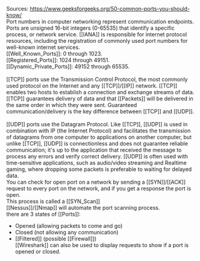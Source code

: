 Sources:
https://www.geeksforgeeks.org/50-common-ports-you-should-know/
\
Port numbers in computer networking represent communication endpoints. Ports are unsigned 16-bit integers (0-65535) that identify a specific process, or network service. [[IANA]] is responsible for internet protocol resources, including the registration of commonly used port numbers for well-known internet services. 
\
[[Well_Known_Ports]]: 0 through 1023.  
[[Registered_Ports]]: 1024 through 49151.  
[[Dynamic_Private_Ports]]: 49152 through 65535.  
\
[[TCP]] ports use the Transmission Control Protocol, the most commonly used protocol on the Internet and any [[TCP]]/[[IP]] network. [[TCP]] enables two hosts to establish a connection and exchange streams of data. [[TCP]] guarantees delivery of data and that [[Packets]] will be delivered in the same order in which they were sent. Guaranteed communication/delivery is the key difference between [[TCP]] and [[UDP]].  
\
[[UDP]] ports use the Datagram Protocol. Like [[TCP]], [[UDP]] is used in combination with IP (the Internet Protocol) and facilitates the transmission of datagrams from one computer to applications on another computer, but unlike [[TCP]], [[UDP]] is connectionless and does not guarantee reliable communication; it's up to the application that received the message to process any errors and verify correct delivery. [[UDP]] is often used with time-sensitive applications, such as audio/video streaming and Realtime gaming, where dropping some packets is preferable to waiting for delayed data.
\
You can check for open port on a network by sending a [[SYN]]/[[ACK]] request to every port on the network, and if you get a response the port is open. 
\
This process is called a [[SYN_Scan]]
\
[[Nessus]]/[[Nmap]] will automate the port scanning process.
\
there are 3 states of [[Ports]]:
- Opened (allowing packets to come and go)
- Closed (not allowing any communication)
- [[Filtered]] (possible [[Firewall]])
\
[[Wireshark]] can also be used to display requests to show if a port is opened or closed.
